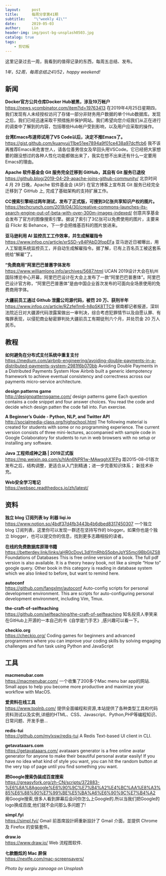 ```yaml
---
layout:     post
title:      每周分享第41期
subtitle:    "\"weekly 41\""
date:       2019-05-03
author:     Lin
header-img: img/post-bg-unsplash0503.jpg
catalog: true
tags:
    - 剪切板
---
```


这里记录过去一周，我看到的值得记录的东西，每周五总结、发布。

*1年，52周，每周总结之41/52，happy weekend!*

## 新闻

**Docker官方公共仓库Docker Hub被黑，涉及19万帐户**
<br /><https://news.ycombinator.com/item?id=19763413>
在2019年4月25日星期四，我们发现有人未经授权访问了存储一部分非财务用户数据的单个Hub数据库。发现之后，我们已经迅速采取干预措施并保护网站。我们希望向您介绍我们从正在进行的调查中了解到的内容，包括哪些Hub帐户受到影响，以及用户应采取的操作。

**台湾Emacs布道师试用了VS Code以后，决定不推Emacs了。**
<br /><https://gist.github.com/kuanyui/11be51ee7894a9f01ce438a97dcffcb6>
我不该再推荐Emacs来危害世人，请各位善男信女及早回头用VSCode。它已经把大家想要的跟没想过的各种人性化功能都做出来了，我实在想不出来还有什么一定要用Emacs的理由。

**Apache 软件基金会 Git 服务完全迁移到 GitHub，其自有 Git 服务已退役**
<br /><https://github.blog/2019-04-29-apache-joins-github-community/>
北京时间 4 月 29 日晚，Apache 软件基金会 (ASF) 在官方博客上宣布其 Git 服务已经完全迁移到了 GitHub 上, 完成了基础架构的支持扩展工作。

**CC搜索引擎经过两年测试，发布了正式版，可搜到3亿张共享知识产权的图片。**
<br /><https://techcrunch.com/2019/04/30/creative-commons-launches-its-search-engine-out-of-beta-with-over-300m-images-indexed/>
创意共享基金会发布了官方的图像搜索引擎。据说了索引了3亿张可以免费使用的图片，主要来自 Flickr 和 Behance，下一步会把维基百科的图片放进来。

**亚马逊利用 AI 监控员工工作效率，并生成解雇指令**
<br /><https://www.infoq.cn/article/xrSSD-y84PAbD3fopEFa>
亚马逊近日被曝出，用人工智能系统监控员工，并自动生成解雇指令。据了解，已有上百名员工被这套系统给“解雇”了。

**“免费商用”阿里巴巴普惠字体发布**
<br /><https://www.williamlong.info/archives/5687.html>
UCAN 2019设计大会在杭州国际博览中心开幕，阿里巴巴设计在大会上发布了一款“阿里巴巴普惠体”。阿里巴巴设计官方称，“阿里巴巴普惠体”是由中国企业首次发布的可面向全场景使用的免费商用字体。

**大疆前员工通过 Github 泄露公司源代码，被罚 20 万、获刑半年**
<br /><https://www.infoq.cn/article/RZzfel1m6-h8pSK8TTC9>
据南都记者报道，深圳法院近日对大疆源代码泄露案做出一审判决，综合考虑犯罪情节以及自愿认罪、有悔罪表现，以侵犯商业秘密罪判处大疆前员工有期徒刑六个月，并处罚金 20 万人民币。

## 教程

**如何避免在分布式支付系统中重复支付**
<br /><https://medium.com/airbnb-engineering/avoiding-double-payments-in-a-distributed-payments-system-2981f6b070bb>
Avoiding Double Payments in a Distributed Payments System How Airbnb built a generic idempotency framework to achieve eventual consistency and correctness across our payments micro-service architecture.

**design patterns game**
<br /><http://designpatternsgame.com/>
design patterns game Each question contains a code snippet and four answer choices. You read the code and decide which design patten the code fall into. Fun exercise.

**A Beginner’s Guide - Python, NLP, and Twitter API**
<br /><http://socialmedia-class.org/highschool.html>
The following material is created for students with some or no programming experience. The current version consists of three mini-lectures, accompanied with sample code in Google Colaboratory for students to run in web browsers with no setup or installing any software.

**Java 工程师成神之路 | 2019正式版**
<br /><https://mp.weixin.qq.com/s/hlAn6NPR1w-MAwqghX1FPg>
距2015-08-01首次发布之后，结构调整，更适合从入门到精通；进一步完善知识体系； 新技术补充。

**Web安全学习笔记**
<br /><https://websec.readthedocs.io/zh/latest/>


## 资料

**独立 blog 订阅列表 by 利器 liqi.io**
<br /><https://www.notion.so/4bdf37d4fb3443b4b6dbed8317450307>
一个独立 blog 订阅列表，这里你可以发现一群还在坚持写作的 blogger。如果你也是个独立 blogger，也可以提交你的信息，找到更多志趣相投的读者。

**在线的免费数据库原理书籍**
<br /><https://betterdev.link/links/aHR0cDovL3dlYmRhbS5pbnJpYS5mci9BbGljZS8>
Foundations of Databases This is free online version of a book. The full pdf version is also available. It is a theory heavy book, not like a simple “How to” google query. Other book in this category is reading in database system which we also linked to before, but want to remind here.

**autoconf**
<br /><https://github.com/fangxlmr/autoconf>
Auto-config scripts for personal development environment. This are scripts for auto-configuring personal development environment, including Vim, Tmux.

**the-craft-of-selfteaching**
<br /><https://github.com/selfteaching/the-craft-of-selfteaching>
知名投资人李笑来在GitHub上开源的一本自己的书《自学是门手艺》,感兴趣可以看一下。

**checkio.org**
<br /><https://checkio.org/>
Coding games for beginners and advanced programmers where you can improve your coding skills by solving engaging challenges and fun task using Python and JavaScript

## 工具

**macmenubar.com**
<br /><https://macmenubar.com/>
一个收集了200多个Mac menu bar app的网站. Small apps to help you become more productive and maximize your workflow with MacOS.

**爱资料在线工具**
<br /><https://www.toolnb.com/>
提供全面编程和资源,本站提供了各种类型工具和代码资料测试以及实例,详细的HTML、CSS、Javascript、Python,PHP等编程知识、日常问题、开发手册...

**redis-tui**
<br /><https://github.com/mylxsw/redis-tui>
A Redis Text-based UI client in CLI.

**getavataaars.com**
<br /><https://getavataaars.com/>
avataaars generator is a free online avatar generator for anyone to make their beautiful personal avatar easily! If you have no idea what kind of style you want, you can hit the random button at the very top of page until you find something you want.

**把Google搜索伪装成百度搜索**
<br /><https://greasyfork.org/zh-CN/scripts/372883-%E6%8A%8Agoogle%E6%90%9C%E7%B4%A2%E4%BC%AA%E8%A3%85%E6%88%90%E7%99%BE%E5%BA%A6%E6%90%9C%E7%B4%A2>
用Google搜索,很多人看到屏幕后会问你怎么上Google的.所以当我们把Google的logo换成百度,他们就不会问那么多问题了!

**simpl.fyi**
<br /><https://simpl.fyi/>
Gmail 前首席設計師重新設計了 Gmail 介面，並提供 Chrome 及 Firefox 的安裝套件。

**draw.io**
<br /><https://www.draw.io/>
Web 流程图软件.

**七款酷炫的 Mac 屏保**
<br /><https://nextfe.com/mac-screensavers/>


*Photo by sergiu zanoaga on Unsplash*